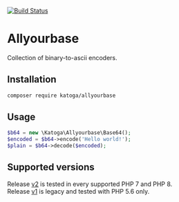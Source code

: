 [![Build Status](https://travis-ci.org/Katoga/allyourbase.svg?branch=master)](https://travis-ci.org/Katoga/allyourbase)

# Allyourbase
Collection of binary-to-ascii encoders.

## Installation
```sh
composer require katoga/allyourbase
```

## Usage
```php
$b64 = new \Katoga\Allyourbase\Base64();
$encoded = $b64->encode('Hello world!');
$plain = $b64->decode($encoded);
```

## Supported versions
Release [v2](https://github.com/Katoga/allyourbase/tree/master) is tested in every supported PHP 7 and PHP 8. \
Release [v1](https://github.com/Katoga/allyourbase/tree/release-v1) is legacy and tested with PHP 5.6 only.
